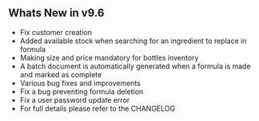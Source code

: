 Whats New in v9.6
--------------------------
- Fix customer creation
- Added available stock when searching for an ingredient to replace in formula
- Making size and price mandatory for bottles inventory
- A batch document is automatically generated when a formula is made and marked as complete
- Various bug fixes and improvements
- Fix a bug preventing formula deletion 
- Fix a user password update error
- For full details please refer to the CHANGELOG
